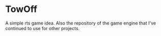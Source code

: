 # TowOff
A simple rts game idea. Also the repository of the game engine that I've continued to use for other projects.
